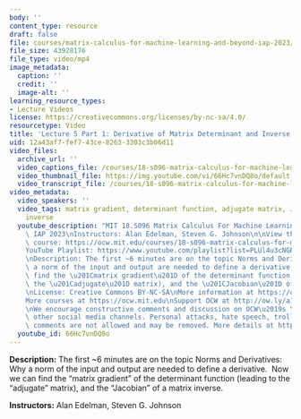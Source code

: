 ```yaml
---
body: ''
content_type: resource
draft: false
file: courses/matrix-calculus-for-machine-learning-and-beyond-iap-2023/ocw_18s096_lecture05-part1-new_2023jan27_360p_16_9.mp4
file_size: 43928176
file_type: video/mp4
image_metadata:
  caption: ''
  credit: ''
  image-alt: ''
learning_resource_types:
- Lecture Videos
license: https://creativecommons.org/licenses/by-nc-sa/4.0/
resourcetype: Video
title: 'Lecture 5 Part 1: Derivative of Matrix Determinant and Inverse'
uid: 12a43af7-fef7-43ce-8263-3303c3b06d11
video_files:
  archive_url: ''
  video_captions_file: /courses/18-s096-matrix-calculus-for-machine-learning-and-beyond-january-iap-2023/ocw_18s096_lecture05-part1-new_2023jan27_captions.vtt
  video_thumbnail_file: https://img.youtube.com/vi/66Hc7vnDQ8o/default.jpg
  video_transcript_file: /courses/18-s096-matrix-calculus-for-machine-learning-and-beyond-january-iap-2023/ocw_18s096_lecture05-part1-new_2023jan27_transcript.pdf
video_metadata:
  video_speakers: ''
  video_tags: matrix gradient, determinant function, adjugate matrix, Jacobian, matrix
    inverse
  youtube_description: "MIT 18.S096 Matrix Calculus For Machine Learning And Beyond,\
    \ IAP 2023\nInstructors: Alan Edelman, Steven G. Johnson\n\nView the complete\
    \ course: https://ocw.mit.edu/courses/18-s096-matrix-calculus-for-machine-learning-and-beyond-january-iap-2023/\n\
    YouTube Playlist: https://www.youtube.com/playlist?list=PLUl4u3cNGP62EaLLH92E_VCN4izBKK6OE\n\
    \nDescription: The first ~6 minutes are on the topic Norms and Derivatives: Why\
    \ a norm of the input and output are needed to define a derivative.  Now we can\
    \ find the \u201Cmatrix gradient\u201D of the determinant function (leading to\
    \ the \u201Cadjugate\u201D matrix), and the \u201CJacobian\u201D of a matrix inverse.\n\
    \nLicense: Creative Commons BY-NC-SA\nMore information at https://ocw.mit.edu/terms\n\
    More courses at https://ocw.mit.edu\nSupport OCW at http://ow.ly/a1If50zVRlQ\n\
    \nWe encourage constructive comments and discussion on OCW\u2019s YouTube and\
    \ other social media channels. Personal attacks, hate speech, trolling, and inappropriate\
    \ comments are not allowed and may be removed. More details at https://ocw.mit.edu/comments."
  youtube_id: 66Hc7vnDQ8o
---
```

**Description:** The first ~6 minutes are on the topic Norms and Derivatives: Why a norm of the input and output are needed to define a derivative.  Now we can find the “matrix gradient” of the determinant function (leading to the “adjugate” matrix), and the “Jacobian” of a matrix inverse.

**Instructors:** Alan Edelman, Steven G. Johnson